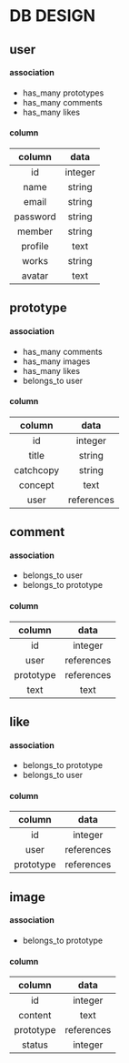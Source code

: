 # DB DESIGN

## user

#### association
* has_many prototypes
* has_many comments
* has_many likes

#### column

| column    |       data |
|:---------:|:----------:|
| id        |     integer|
| name      |      string|
| email     |      string|
| password  |      string|
| member    |      string|
| profile   |        text|
| works     |      string|
| avatar    |        text|

## prototype

#### association
* has_many comments
* has_many images
* has_many likes
* belongs_to user

#### column
| column    |      data  |
|:---------:|:----------:|
| id        |     integer|
| title     |      string|
| catchcopy |      string|
| concept   |        text|
| user      |  references|

## comment

#### association
* belongs_to  user
* belongs_to  prototype

#### column
| column         |         data  |
|:--------------:|:-------------:|
| id             |        integer|
| user           |     references|
| prototype      |     references|
| text           |           text|

## like

#### association

* belongs_to  prototype
* belongs_to  user

#### column

| column         |         data  |
|:--------------:|:-------------:|
| id             |        integer|
| user           |     references|
| prototype      |     references|


## image

#### association
* belongs_to  prototype

#### column

| column         |         data  |
|:--------------:|:-------------:|
| id             |        integer|
| content        |           text|
| prototype      |     references|
| status         |        integer|

